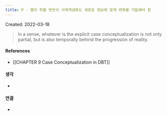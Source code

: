 ```yaml
---
title: P - 뱀이 허물 벗듯이 사례개념화도 새로운 정보에 맞게 변화를 거듭해야 함
---
```


Created: 2022-03-18

>In a sense, whatever is the explicit case conceptualization is not only partial, but is also temporally behind the progression of reality.

#### References
- [[CHAPTER 9 Case Conceptualization in DBT]]

#### 생각
- 

#### 연결
- 
